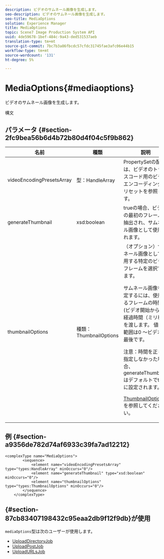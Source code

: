 ```yaml
---
description: ビデオのサムネール画像を生成します。
seo-description: ビデオのサムネール画像を生成します。
seo-title: MediaOptions
solution: Experience Manager
title: MediaOptions
topic: Scene7 Image Production System API
uuid: 4de59678-1bef-484c-9a43-ded531537aeb
translation-type: tm+mt
source-git-commit: 7bc7b3a86fbcdc57cfdc31745fae3afc06e44b15
workflow-type: tm+mt
source-wordcount: '131'
ht-degree: 5%

---
```



# MediaOptions{#mediaoptions}

ビデオのサムネール画像を生成します。

構文

## パラメータ {#section-2fc9bea56b6d4b72b80d4f04c5f9b862}

<table id="table_04100BB8ABD84EF68B0A7CE3AD946414"> 
 <thead> 
  <tr> 
   <th colname="col1" class="entry"> 名前 </th> 
   <th colname="col2" class="entry"> 種類 </th> 
   <th colname="col3" class="entry"> 説明 </th> 
  </tr> 
 </thead>
 <tbody> 
  <tr> 
   <td colname="col1"> <span class="codeph"> <span class="varname"> videoEncodingPresetsArray</span> </span> </td> 
   <td colname="col2"> <span class="codeph"> 型：HandleArray</span> </td> 
   <td colname="col3"><span class="codeph"> PropertySet</span>の配列は、ビデオのトランスコード用のビデオエンコーディングプリセットを参照します。 </td> 
  </tr> 
  <tr> 
   <td colname="col1"> <span class="codeph"> <span class="varname"> generateThumbnail</span> </span> </td> 
   <td colname="col2"> <span class="codeph"> xsd:boolean</span> </td> 
   <td colname="col3"> trueの場合、ビデオの最初のフレームが抽出され、サムネール画像として使用されます。 </td> 
  </tr> 
  <tr> 
   <td colname="col1"> <span class="codeph"> <span class="varname"> thumbnailOptions</span> </span> </td> 
   <td colname="col2"> <span class="codeph"> 種類：ThumbnailOptions</span> </td> 
   <td colname="col3">（オプション）サムネール画像として使用する特定のビデオフレームを選択できます。 <p>サムネール画像を指定するには、使用するフレームの時間(ビデオ開始からの経過時間（ミリ秒）)を渡します。 値の範囲は0 ～ビデオの最後です。 <p>注意：時間を正しく指定しなかった場合、<span class="codeph"> generateThumbnail</span>はデフォルトでtrueに設定されます。 </p></p><p><a href="../../types/c-data-types/r-thumbnail-options.md#reference-370088b0a4ce4096b9b3e5489a368b5c" format="dita" scope="local"> ThumbnailOptions</a>を参照してください。 </p></td> 
  </tr> 
 </tbody> 
</table>

## 例 {#section-a9356de782d74af6933c39fa7ad12212}

```
<complexType name="MediaOptions">
        <sequence>
            <element name="videoEncodingPresetsArray" type="types:HandleArray" minOccurs="0"/>
            <element name="generateThumbnail" type="xsd:boolean" minOccurs="0"/>
            <element name="thumbnailOptions" type="types:ThumbnailOptions" minOccurs="0"/>
        </sequence>
    </complexType>
```

## {#section-87cb83407198432c95eaa2db9f12f9db}が使用

`mediaOptions`型は次のユーザーが使用します。

* [UploadDirectoryJob](../../types/c-data-types/r-upload-directory-job.md#reference-e707ebf53b074c49ad983d1886e0bbb6)
* [UploadPostJob](../../types/c-data-types/r-upload-post-job.md#reference-bca2339b593f4637a687c33937215ef4)
* [UploadURLsJob](../../types/c-data-types/r-upload-urls-job.md#reference-8e9bc895268c4321b233dbeadc990398)

